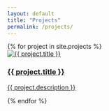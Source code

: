 ```yaml
---
layout: default
title: "Projects"
permalink: /projects/
---
```


<div class="projects-grid">
  {% for project in site.projects %}
    <div class="project-card">
      <a href="{% if project.redirect %}{{ project.redirect }}{% else %}{{ project.url | relative_url }}{% endif %}" target="_blank" rel="noopener noreferrer">
        <img src="{{ project.thumbnail | relative_url }}" alt="{{ project.title }}">
        <h3>{{ project.title }}</h3>
        <p>{{ project.description }}</p>
      </a>
    </div>
  {% endfor %}
</div>
